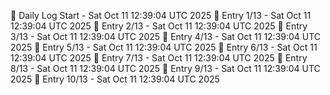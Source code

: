 📅 Daily Log Start - Sat Oct 11 12:39:04 UTC 2025
📌 Entry 1/13 - Sat Oct 11 12:39:04 UTC 2025
📌 Entry 2/13 - Sat Oct 11 12:39:04 UTC 2025
📌 Entry 3/13 - Sat Oct 11 12:39:04 UTC 2025
📌 Entry 4/13 - Sat Oct 11 12:39:04 UTC 2025
📌 Entry 5/13 - Sat Oct 11 12:39:04 UTC 2025
📌 Entry 6/13 - Sat Oct 11 12:39:04 UTC 2025
📌 Entry 7/13 - Sat Oct 11 12:39:04 UTC 2025
📌 Entry 8/13 - Sat Oct 11 12:39:04 UTC 2025
📌 Entry 9/13 - Sat Oct 11 12:39:04 UTC 2025
📌 Entry 10/13 - Sat Oct 11 12:39:04 UTC 2025
